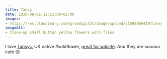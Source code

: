 ```yaml
---
title: Tansy
date: 2020-09-01T12:51:08+01:00
images:
- https://res.cloudinary.com/growdigital/image/upload/v1598956419/tansy-200825.jpg
imageAlt:
- Close-up small button yellow flowers with flies
---
```


I love [Tansys](https://en.wikipedia.org/wiki/Tansy), UK native #wildflower, [great for wildlife](https://www.brc.ac.uk/dbif/hostsresults.aspx?hostid=5821). And they are sooooo cute 😍
